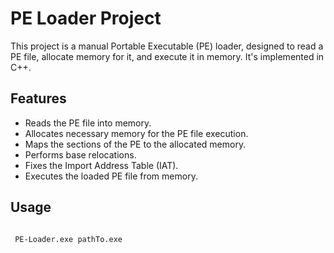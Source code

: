 <!DOCTYPE html>
<html lang="en">
<head>
    <meta charset="UTF-8">
    <meta http-equiv="X-UA-Compatible" content="IE=edge">
    <meta name="viewport" content="width=device-width, initial-scale=1.0"> 
</head>
<body>

<h1>PE Loader Project</h1>

<p>This project is a manual Portable Executable (PE) loader, designed to read a PE file, allocate memory for it, and execute it in memory. It's implemented in C++.</p>

<h2>Features</h2>
<ul>
    <li>Reads the PE file into memory. </li>
    <li>Allocates necessary memory for the PE file execution.</li>
    <li>Maps the sections of the PE to the allocated memory.</li>
    <li>Performs base relocations.</li>
    <li>Fixes the Import Address Table (IAT).</li>
    <li>Executes the loaded PE file from memory.</li>
</ul>

<h2>Usage</h2>

<code>
 PE-Loader.exe pathTo.exe
</code>


</body>
</html>
